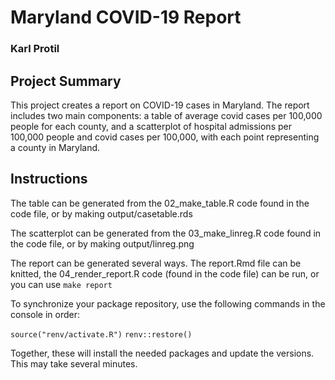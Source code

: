 # __Maryland COVID-19 Report__

### Karl Protil

## __Project Summary__
This project creates a report on COVID-19 cases in Maryland. The report includes two main components: a table of average covid cases per 100,000 people for each county, and a scatterplot of hospital admissions per 100,000 people and covid cases per 100,000, with each point representing a county in Maryland.

## __Instructions__
The table can be generated from the 02_make_table.R code found in the code file, or by making output/casetable.rds

The scatterplot can be generated from the 03_make_linreg.R code found in the code file, or by making output/linreg.png

The report can be generated several ways. The report.Rmd file can be knitted, the 04_render_report.R code (found in the code file) can be run, or you can use `make report`

To synchronize your package repository, use the following commands in the console in order:

`source("renv/activate.R")`
`renv::restore()`

Together, these will install the needed packages and update the versions. This may take several minutes.
